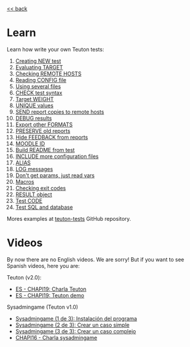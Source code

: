 [<< back](../../README.md)

# Learn

Learn how write your own Teuton tests:

1. [Creating NEW test](01-cmd_new.md)
1. [Evaluating TARGET](02-target.md)
1. [Checking REMOTE HOSTS](03-remote_hosts.md)
1. [Reading CONFIG file](04-config.md)
1. [Using several files](05-use.md)
1. [CHECK test syntax](06-cmd_check.md)
1. [Target WEIGHT](07-target_weight.md)
1. [UNIQUE values](08-unique_values.md)
1. [SEND report copies to remote hosts](09-send.md)
1. [DEBUG results](10-debug.md)
1. [Export other FORMATS](11-export.md)
1. [PRESERVE old reports](12-preserve.md)
1. [Hide FEEDBACK from reports](13-feedback.md)
1. [MOODLE ID](14-moodle_id.md)
1. [Build README from test](15-readme.md)
1. [INCLUDE more configuration files](16-include.md)
1. [ALIAS](17-alias.md)
1. [LOG messages](18-log.md)
1. [Don't get params, just read vars](19-read_vars.md)
1. [Macros](20-macros.md)
1. [Checking exit codes](21-exit_codes.md)
1. [RESULT object](22-result.md)
1. [Test CODE](23-test-code.md)
1. [Test SQL and database](24-test-sql.md)

Mores examples at [teuton-tests](https://github.com/dvarrui/teuton-tests) GitHub repository.

# Videos

By now there are no English videos. We are sorry!
But if you want to see Spanish videos, here you are:

Teuton (v2.0):
* [ES - CHAPI19: Charla Teuton](https://youtu.be/KFWQDfNAFxI?t=12221)
* [ES - CHAPI19: Teuton demo](https://github.com/dvarrui/proyectos-de-ejemplo/tree/master/charlas/teuton)

Sysadmingame (Teuton v1.0)
* [Sysadmingame (1 de 3): Instalación del programa](https://youtu.be/dnyMq9_KDco)
* [Sysadmingame (2 de 3): Crear un caso simple](https://youtu.be/0e2g5Izvc6c)
* [Sysadmingame (3 de 3): Crear un caso complejo](https://youtu.be/ebEK6OXH8kQ)
* [CHAPI16 - Charla sysadmingame](https://youtu.be/cNJaB5xzHHQ)
